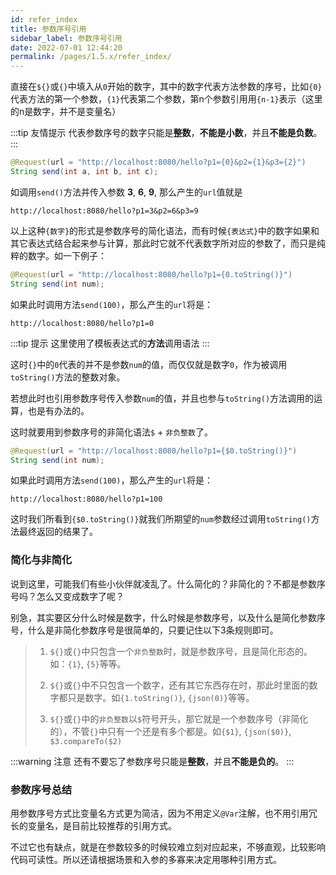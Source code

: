 ```yaml
---
id: refer_index
title: 参数序号引用
sidebar_label: 参数序号引用
date: 2022-07-01 12:44:20
permalink: /pages/1.5.x/refer_index/
---
```


直接在`${}`或`{}`中填入从`0`开始的数字，其中的数字代表方法参数的序号，比如`{0}`代表方法的第一个参数，`{1}`代表第二个参数，第n个参数引用用`{n-1}`表示（这里的n是数字，并不是变量名）

:::tip 友情提示
代表参数序号的数字只能是<b>整数</b>，<b>不能是小数</b>，并且<b>不能是负数</b>。
:::

```java
@Request(url = "http://localhost:8080/hello?p1={0}&p2={1}&p3={2}")
String send(int a, int b, int c);
```

如调用`send()`方法并传入参数 <b>3</b>, <b>6</b>, <b>9</b>, 那么产生的`url`值就是

    http://localhost:8080/hello?p1=3&p2=6&p3=9

以上这种`{数字}`的形式是参数序号的简化语法，而有时候`{表达式}`中的数字如果和其它表达式结合起来参与计算，那此时它就不代表数字所对应的参数了，而只是纯粹的数字。如一下例子：

```java
@Request(url = "http://localhost:8080/hello?p1={0.toString()}")
String send(int num);
```

如果此时调用方法`send(100)`，那么产生的`url`将是：

    http://localhost:8080/hello?p1=0


:::tip 提示
 这里使用了模板表达式的<b>方法</b>调用语法
:::

这时`{}`中的`0`代表的并不是参数`num`的值，而仅仅就是数字`0`，作为被调用`toString()`方法的整数对象。

若想此时也引用参数序号传入参数`num`的值，并且也参与`toString()`方法调用的运算，也是有办法的。

这时就要用到参数序号的非简化语法`$` + `非负整数`了。

```java
@Request(url = "http://localhost:8080/hello?p1={$0.toString()}")
String send(int num);
```
如果此时调用方法`send(100)`，那么产生的`url`将是：

    http://localhost:8080/hello?p1=100

这时我们所看到`{$0.toString()}`就我们所期望的`num`参数经过调用`toString()`方法最终返回的结果了。

### 简化与非简化

说到这里，可能我们有些小伙伴就凌乱了。什么简化的？非简化的？不都是参数序号吗？怎么又变成数字了呢？

别急，其实要区分什么时候是数字，什么时候是参数序号，以及什么是简化参数序号，什么是非简化参数序号是很简单的，只要记住以下3条规则即可。

> 1. `${}`或`{}`中只包含一个`非负整数`时，就是参数序号，且是简化形态的。如：`{1}`, `{5}`等等。
> 
> 2. `${}`或`{}`中不只包含一个数字，还有其它东西存在时，那此时里面的数字都只是数字。如`{1.toString()}`, `{json(0)}`等等。
> 
> 3. `${}`或`{}`中的`非负整数`以`$`符号开头，那它就是一个参数序号（非简化的），不管`{}`中只有一个还是有多个都是。如`{$1}`, `{json($0)}`, `$3.compareTo($2)`

:::warning 注意
还有不要忘了参数序号只能是<b>整数</b>，并且<b>不能是负的</b>。
:::


### 参数序号总结

用参数序号方式比变量名方式更为简洁，因为不用定义`@Var`注解，也不用引用冗长的变量名，是目前比较推荐的引用方式。

不过它也有缺点，就是在参数较多的时候较难立刻对应起来，不够直观，比较影响代码可读性。所以还请根据场景和入参的多寡来决定用哪种引用方式。
